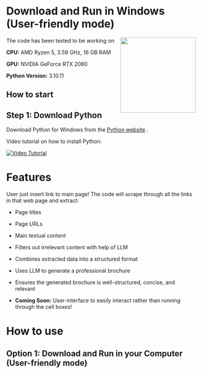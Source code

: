 # Download and Run in Windows (User-friendly mode)

The code has been tested to be working on <img src="https://github.com/user-attachments/assets/6842589a-e622-4963-b0b9-6202b7946718" align="right" width="200" />

**CPU:** AMD Ryzen 5, 3.59 GHz, 16 GB RAM 

**GPU:** NVIDIA GeForce RTX 2060

**Python Version:** 3.10.11

## How to start 

## Step 1: Download Python

Download Python for Windows from the [Python website](python.org) . 

Video tutorial on how to install Python:

[![Video Tutorial](https://img.youtube.com/vi/C3bOxcILGu4/0.jpg)](https://www.youtube.com/watch?v=C3bOxcILGu4)

# Features
User just insert link to main page! The code will scrape through all the links in that web page and extract:

- Page titles

- Page URLs

- Main textual content

- Filters out irrelevant content with help of LLM

- Combines extracted data into a structured format

- Uses LLM to generate a professional brochure

- Ensures the generated brochure is well-structured, concise, and relevant

- **Coming Soon:** User-interface to easily interact rather than running through the cell boxes!

# How to use

## Option 1: Download and Run in your Computer (User-friendly mode)
